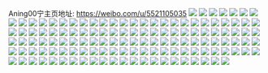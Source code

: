 Aning00宁主页地址: https://weibo.com/u/5521105035 
![](https://wx4.sinaimg.cn/mw2000/0061DZDdgy1h9jttsrtndj31o0280qv5.jpg) 
![](https://wx4.sinaimg.cn/mw2000/0061DZDdgy1h9jttw9l7bj31o0280b0p.jpg) 
![](https://wx4.sinaimg.cn/mw2000/0061DZDdgy1h9jtu0nu96j31o02807wh.jpg) 
![](https://wx4.sinaimg.cn/mw2000/0061DZDdgy1h7e09z5ip2j33402c0x3y.jpg) 
![](https://wx4.sinaimg.cn/mw2000/0061DZDdgy1h7e09xxjjij32c03401kr.jpg) 
![](https://wx4.sinaimg.cn/mw2000/0061DZDdgy1h7e09vla4cj32c0340ncv.jpg) 
![](https://wx4.sinaimg.cn/mw2000/0061DZDdgy1h59rwonezzj31o0280noi.jpg) 
![](https://wx4.sinaimg.cn/mw2000/0061DZDdgy1h59rxm88hvj30wi1yc15q.jpg) 
![](https://wx4.sinaimg.cn/mw2000/0061DZDdgy1h59rz5411nj337k4tce88.jpg) 
![](https://wx4.sinaimg.cn/mw2000/0061DZDdgy1h57bw8dmz6j33402c0tz7.jpg) 
![](https://wx4.sinaimg.cn/mw2000/0061DZDdgy1h57bw5xabtj31o02801kx.jpg) 
![](https://wx4.sinaimg.cn/mw2000/0061DZDdgy1h274gkpl99j30wi1yc1kx.jpg) 
![](https://wx4.sinaimg.cn/mw2000/0061DZDdgy1h274hr7zbwj317019kn1u.jpg) 
![](https://wx4.sinaimg.cn/mw2000/0061DZDdgy1gxery87e0qj31jx2bcb29.jpg) 
![](https://wx4.sinaimg.cn/mw2000/0061DZDdgy1gxery94r1dj32bc1jxnpd.jpg) 
![](https://wx4.sinaimg.cn/mw2000/0061DZDdgy1gxery6vabgj32bc1jx7wh.jpg) 
![](https://wx4.sinaimg.cn/mw2000/0061DZDdgy1gxery9qnfxj322j1do7wh.jpg) 
![](https://wx4.sinaimg.cn/mw2000/0061DZDdgy1gxeryafno9j32bc1jxhdt.jpg) 
![](https://wx4.sinaimg.cn/mw2000/0061DZDdgy1gxerybdtygj31jx2bc7wh.jpg) 
![](https://wx4.sinaimg.cn/mw2000/0061DZDdgy1gxeryd1ok2j31jx2bcb29.jpg) 
![](https://wx4.sinaimg.cn/mw2000/0061DZDdgy1gxerydoyxlj323n1efe7n.jpg) 
![](https://wx4.sinaimg.cn/mw2000/0061DZDdgy1gxeryf3iwgj347k2d4kjm.jpg) 
![](https://wx4.sinaimg.cn/mw2000/0061DZDdgy1gunnw5r1z1j60wi1ycnpd02.jpg) 
![](https://wx4.sinaimg.cn/mw2000/0061DZDdgy1gunnw7qg2sj60wi1yckjl02.jpg) 
![](https://wx4.sinaimg.cn/mw2000/0061DZDdgy1gunnw3pr0oj60wi1ycnpd02.jpg) 
![](https://wx4.sinaimg.cn/mw2000/0061DZDdgy1gunnwa1n87j60wi1yckjl02.jpg) 
![](https://wx4.sinaimg.cn/mw2000/0061DZDdgy1gtur3c5xjpj62c03404qq02.jpg) 
![](https://wx4.sinaimg.cn/mw2000/0061DZDdgy1gtur3aqrg1j61o02yob2902.jpg) 
![](https://wx4.sinaimg.cn/mw2000/0061DZDdgy1gtur3emlwmj62c0340kjn02.jpg) 
![](https://wx4.sinaimg.cn/mw2000/0061DZDdgy1gslj2hkirlj30on1avqdl.jpg) 
![](https://wx4.sinaimg.cn/mw2000/0061DZDdgy1gslj2jv9c2j61r0340e8202.jpg) 
![](https://wx4.sinaimg.cn/mw2000/0061DZDdgy1gslj2ghplyj61o02801kx02.jpg) 
![](https://wx4.sinaimg.cn/mw2000/0061DZDdgy1gsk854kmxuj62801o07wh02.jpg) 
![](https://wx4.sinaimg.cn/mw2000/0061DZDdgy1gsfeb7t5kzj31o0280kjl.jpg) 
![](https://wx4.sinaimg.cn/mw2000/0061DZDdgy1gs6mdra451j31o02801kx.jpg) 
![](https://wx4.sinaimg.cn/mw2000/0061DZDdgy1gs6mdotn8qj31o02801kx.jpg) 
![](https://wx4.sinaimg.cn/mw2000/0061DZDdgy1gs6mdte665j31o02801kx.jpg) 
![](https://wx4.sinaimg.cn/mw2000/0061DZDdgy1gs6mdvagm3j31o02801kx.jpg) 
![](https://wx4.sinaimg.cn/mw2000/0061DZDdgy1gs58wctfcuj31sc2ds1kx.jpg) 
![](https://wx4.sinaimg.cn/mw2000/0061DZDdgy1gs58weuj2hj31sc2dsb29.jpg) 
![](https://wx4.sinaimg.cn/mw2000/0061DZDdgy1gs58waqp93j31sc2dsb29.jpg) 
![](https://wx4.sinaimg.cn/mw2000/0061DZDdgy1gs58xytbymj31o0280u0x.jpg) 
![](https://wx4.sinaimg.cn/mw2000/0061DZDdgy1gs58xqxcnfj31ay22qx50.jpg) 
![](https://wx4.sinaimg.cn/mw2000/0061DZDdgy1gs58xwm6fvj31o02801ky.jpg) 
![](https://wx4.sinaimg.cn/mw2000/0061DZDdgy1grsqwc3q78j33401r0hdt.jpg) 
![](https://wx4.sinaimg.cn/mw2000/0061DZDdgy1grsqwis346j32dc47u4qp.jpg) 
![](https://wx4.sinaimg.cn/mw2000/0061DZDdgy1grsqwg3dj3j63401r0x6p02.jpg) 
![](https://wx4.sinaimg.cn/mw2000/0061DZDdgy1grsr0wbo6mj30u01sxb29.jpg) 
![](https://wx4.sinaimg.cn/mw2000/0061DZDdgy1grnwnp2ymrj30u0140x6p.jpg) 
![](https://wx4.sinaimg.cn/mw2000/0061DZDdgy1grnwk7h7ebj32c02c0kjl.jpg) 
![](https://wx4.sinaimg.cn/mw2000/0061DZDdgy1grnwk5fv78j32c02c0x6p.jpg) 
![](https://wx4.sinaimg.cn/mw2000/0061DZDdgy1grnwkbtjavj31r03407wi.jpg) 
![](https://wx4.sinaimg.cn/mw2000/0061DZDdgy1grnwk2pirej31191d9hbf.jpg) 
![](https://wx4.sinaimg.cn/mw2000/0061DZDdgy1grnwkeso1kj32c02c07wh.jpg) 
![](https://wx4.sinaimg.cn/mw2000/0061DZDdgy1griq3nurkvj31o01o0b29.jpg) 
![](https://wx4.sinaimg.cn/mw2000/0061DZDdgy1griq3lnrodj31sc1sc1bt.jpg) 
![](https://wx4.sinaimg.cn/mw2000/0061DZDdgy1griq3pc37mj31o02yob29.jpg) 
![](https://wx4.sinaimg.cn/mw2000/0061DZDdgy1gr4cb6quxuj30u50ifab4.jpg) 
![](https://wx4.sinaimg.cn/mw2000/0061DZDdgy1gr4cb5q6dlj32yo1o04qp.jpg) 
![](https://wx4.sinaimg.cn/mw2000/0061DZDdgy1gr4cbcx0z7j60wi1ycb2c02.jpg) 
![](https://wx4.sinaimg.cn/mw2000/0061DZDdgy1gr4cbfmusfj30lr143n3c.jpg) 
![](https://wx4.sinaimg.cn/mw2000/0061DZDdgy1gr4cbdyvpij60u01diakn02.jpg) 
![](https://wx4.sinaimg.cn/mw2000/0061DZDdgy1gr4cbf5ox4j30u01kp7wh.jpg) 
![](https://wx4.sinaimg.cn/mw2000/0061DZDdgy1gr4cb83upjj33402c0b29.jpg) 
![](https://wx4.sinaimg.cn/mw2000/0061DZDdgy1gr4cdmouyvj30wi1ycn4v.jpg) 
![](https://wx4.sinaimg.cn/mw2000/0061DZDdgy1gr4cdntzk0j32c0340e81.jpg) 
![](https://wx4.sinaimg.cn/mw2000/0061DZDdgy1gqfzur1javj30u01hck4x.jpg) 
![](https://wx4.sinaimg.cn/mw2000/0061DZDdgy1gqfzurm264j30u01hc16t.jpg) 
![](https://wx4.sinaimg.cn/mw2000/0061DZDdgy1gqfzus458zj30u01hcwsb.jpg) 
![](https://wx4.sinaimg.cn/mw2000/0061DZDdgy1gqfzuspsyhj30u01hc4a6.jpg) 
![](https://wx4.sinaimg.cn/mw2000/0061DZDdgy1gqfzut3xecj30u01hctl5.jpg) 
![](https://wx4.sinaimg.cn/mw2000/0061DZDdgy1gqfzuto17yj30u01hc7ia.jpg) 
![](https://wx4.sinaimg.cn/mw2000/0061DZDdgy1gqb7awxgmaj32c03401kz.jpg) 
![](https://wx4.sinaimg.cn/mw2000/0061DZDdgy1gqb7b1i9l5j31o0280u0x.jpg) 
![](https://wx4.sinaimg.cn/mw2000/0061DZDdgy1gqb7gz469tj30wi1kln2h.jpg) 
![](https://wx4.sinaimg.cn/mw2000/0061DZDdgy1gqb7b3k0ulj31o0280b2a.jpg) 
![](https://wx4.sinaimg.cn/mw2000/0061DZDdgy1gqb7b5dr66j32801o0x6p.jpg) 
![](https://wx4.sinaimg.cn/mw2000/0061DZDdgy1gqb7b665n7j30zk0np43u.jpg) 
![](https://wx4.sinaimg.cn/mw2000/0061DZDdgy1gq5odk8uaoj30wi1ychdx.jpg) 
![](https://wx4.sinaimg.cn/mw2000/0061DZDdgy1gq5odoexkwj30wi1ychdy.jpg) 
![](https://wx4.sinaimg.cn/mw2000/0061DZDdgy1gq5odsjcxxj30wi1yce88.jpg) 
![](https://wx4.sinaimg.cn/mw2000/0061DZDdgy1gq5odtgrkvj30lk12bjwf.jpg) 
![](https://wx4.sinaimg.cn/mw2000/0061DZDdgy1gq5odh587lj30wi1ycnpk.jpg) 
![](https://wx4.sinaimg.cn/mw2000/0061DZDdgy1gq5odwonh2j30wi1yc7wm.jpg) 
![](https://wx4.sinaimg.cn/mw2000/0061DZDdgy1gpyj0l7xd1j31o0280hdt.jpg) 
![](https://wx4.sinaimg.cn/mw2000/0061DZDdgy1gpyj0jqkxwj31o0280x6p.jpg) 
![](https://wx4.sinaimg.cn/mw2000/0061DZDdgy1gpyj0nhobqj31o0280kjl.jpg) 
![](https://wx4.sinaimg.cn/mw2000/0061DZDdgy1gpyj0p6cq2j31o0280hdt.jpg) 
![](https://wx4.sinaimg.cn/mw2000/0061DZDdgy1gpyj0rszmvj31db2yo4qv.jpg) 
![](https://wx4.sinaimg.cn/mw2000/0061DZDdgy1gpyj0uwtzbj31db2yohdz.jpg) 
![](https://wx4.sinaimg.cn/mw2000/0061DZDdly1gn0kqzvlrhj30mt14j42n.jpg) 
![](https://wx4.sinaimg.cn/mw2000/0061DZDdly1gn0kr0rj0mj32c034047y.jpg) 
![](https://wx4.sinaimg.cn/mw2000/0061DZDdly1gn0kr3rr32j32c0340u0x.jpg) 
![](https://wx4.sinaimg.cn/mw2000/0061DZDdly1gn0kqzdd3tj31nv27t7wh.jpg) 
![](https://wx4.sinaimg.cn/mw2000/0061DZDdly1gn0kr6hv8rj31nv27te81.jpg) 
![](https://wx4.sinaimg.cn/mw2000/0061DZDdly1gn0kr7doqij31vo1erndn.jpg) 
![](https://wx4.sinaimg.cn/mw2000/0061DZDdgy1gemrkrl5w0j30u01404qp.jpg) 
![](https://wx4.sinaimg.cn/mw2000/0061DZDdgy1gemrksh2soj30u01407wh.jpg) 
![](https://wx4.sinaimg.cn/mw2000/0061DZDdgy1gemrktferjj30u0140b29.jpg) 
![](https://wx4.sinaimg.cn/mw2000/0061DZDdgy1ge3wi4lq5kj30u0140td3.jpg) 
![](https://wx4.sinaimg.cn/mw2000/0061DZDdgy1ge3wi3v75gj30u0140kcs.jpg) 
![](https://wx4.sinaimg.cn/mw2000/0061DZDdgy1ge3wi59ro5j31400u0n1v.jpg) 
![](https://wx4.sinaimg.cn/mw2000/0061DZDdgy1ge1b2oml6ij33341qi1l2.jpg) 
![](https://wx4.sinaimg.cn/mw2000/0061DZDdgy1ge1b2ri30yj33342bc1l2.jpg) 
![](https://wx4.sinaimg.cn/mw2000/0061DZDdgy1ge1b2ttrubj32bc334e84.jpg) 
![](https://wx4.sinaimg.cn/mw2000/0061DZDdgy1gd33x4bd9dj31400u01kx.jpg) 
![](https://wx4.sinaimg.cn/mw2000/0061DZDdgy1gd33x9ikw1j31400u0e61.jpg) 
![](https://wx4.sinaimg.cn/mw2000/0061DZDdgy1gd33xeddzmj31400u0u00.jpg) 
![](https://wx4.sinaimg.cn/mw2000/0061DZDdgy1gd33xjh1gaj31400u0kiy.jpg) 
![](https://wx4.sinaimg.cn/mw2000/0061DZDdgy1gd33xzfy44j30qy0k7q4c.jpg) 
![](https://wx4.sinaimg.cn/mw2000/0061DZDdgy1gd33y9bo0sj30qy0k7myn.jpg) 
![](https://wx4.sinaimg.cn/mw2000/0061DZDdgy1gd33y9ykjrj30qy0k7myp.jpg) 
![](https://wx4.sinaimg.cn/mw2000/0061DZDdgy1gd33yaovawj30qy0k7jtc.jpg) 
![](https://wx4.sinaimg.cn/mw2000/0061DZDdgy1gd33yfeizyj31400u0hb2.jpg) 
![](https://wx4.sinaimg.cn/mw2000/0061DZDdgy1gczevhx0tlj30u01407wh.jpg) 
![](https://wx4.sinaimg.cn/mw2000/0061DZDdgy1gczevo3l51j30u01404qp.jpg) 
![](https://wx4.sinaimg.cn/mw2000/0061DZDdgy1gczevtyslfj30u01407wh.jpg) 
![](https://wx4.sinaimg.cn/mw2000/0061DZDdgy1ga5qpx4r70j31400u0x5k.jpg) 
![](https://wx4.sinaimg.cn/mw2000/0061DZDdgy1ga5qpywxfnj31400u01kx.jpg) 
![](https://wx4.sinaimg.cn/mw2000/0061DZDdgy1ga5qq1rbxmj31401z44qq.jpg) 
![](https://wx4.sinaimg.cn/mw2000/0061DZDdgy1ga5qq6k18uj31401z44qq.jpg) 
![](https://wx4.sinaimg.cn/mw2000/0061DZDdgy1g9qy4nrplrj33342bcqv8.jpg) 
![](https://wx4.sinaimg.cn/mw2000/0061DZDdgy1g9qy4rc0qlj33342bckjo.jpg) 
![](https://wx4.sinaimg.cn/mw2000/0061DZDdgy1g9ap1gwydcj30u0140425.jpg) 
![](https://wx4.sinaimg.cn/mw2000/0061DZDdgy1g9ap1hvqspj30u0140gp6.jpg) 
![](https://wx4.sinaimg.cn/mw2000/0061DZDdgy1g9ap1inupzj30u01400yj.jpg) 
![](https://wx4.sinaimg.cn/mw2000/0061DZDdgy1g7eil00dn1j314h1shtsd.jpg) 
![](https://wx4.sinaimg.cn/mw2000/0061DZDdgy1g7eikzb73xj31an1fv4i9.jpg) 
![](https://wx4.sinaimg.cn/mw2000/0061DZDdgy1g7eikykh8tj31s61c61gf.jpg) 
